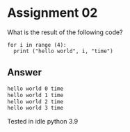 # Assignment 02
What is the result of the following code? <br />
```vscode
for i in range (4):
  print ("hello world", i, "time")
```
## Answer
```diff
hello world 0 time
hello world 1 time
hello world 2 time
hello world 3 time
```
Tested in idle python 3.9
